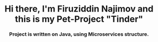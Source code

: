 


<h1 align="center">Hi there, I'm Firuziddin Najimov and  <a target="_blank">this is my Pet-Project "Tinder"</a> </h1>
<h3 align="center">Project is written on Java, using Microservices structure.</h3>

